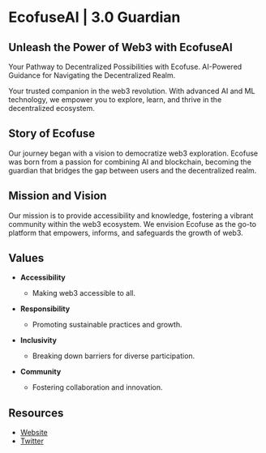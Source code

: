 # EcofuseAI | 3.0 Guardian

## Unleash the Power of Web3 with EcofuseAI

Your Pathway to Decentralized Possibilities with Ecofuse. AI-Powered Guidance for Navigating the Decentralized Realm.

Your trusted companion in the web3 revolution. With advanced AI and ML technology, we empower you to explore, learn, and thrive in the decentralized ecosystem.

## Story of Ecofuse

Our journey began with a vision to democratize web3 exploration. Ecofuse was born from a passion for combining AI and blockchain, becoming the guardian that bridges the gap between users and the decentralized realm.

## Mission and Vision

Our mission is to provide accessibility and knowledge, fostering a vibrant community within the web3 ecosystem. We envision Ecofuse as the go-to platform that empowers, informs, and safeguards the growth of web3.

## Values

- **Accessibility**
  - Making web3 accessible to all.

- **Responsibility**
  - Promoting sustainable practices and growth.

- **Inclusivity**
  - Breaking down barriers for diverse participation.

- **Community**
  - Fostering collaboration and innovation.

## Resources

- [Website](https://ecofuse.ai)
- [Twitter](https://twitter.com/ecofuseai)

